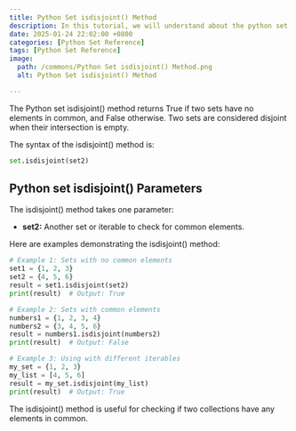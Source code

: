 ```yaml
---
title: Python Set isdisjoint() Method 
description: In this tutorial, we will understand about the python set isdisjoint() method and its uses.
date: 2025-01-24 22:02:00 +0800
categories: [Python Set Reference]
tags: [Python Set Reference]
image:
  path: /commons/Python Set isdisjoint() Method.png
  alt: Python Set isdisjoint() Method 

---
```


The Python set isdisjoint() method returns True if two sets have no elements in common, and False otherwise. Two sets are considered disjoint when their intersection is empty.

<script type="text/javascript">
	atOptions = {
		'key' : '98858c4e91885e00ea9926beee01c03e',
		'format' : 'iframe',
		'height' : 90,
		'width' : 728,
		'params' : {}
	};
</script>
<script type="text/javascript" src="//www.highperformanceformat.com/98858c4e91885e00ea9926beee01c03e/invoke.js"></script>
The syntax of the isdisjoint() method is:

```python
set.isdisjoint(set2)
```

<script type="text/javascript">
	atOptions = {
		'key' : '98858c4e91885e00ea9926beee01c03e',
		'format' : 'iframe',
		'height' : 90,
		'width' : 728,
		'params' : {}
	};
</script>
<script type="text/javascript" src="//www.highperformanceformat.com/98858c4e91885e00ea9926beee01c03e/invoke.js"></script>
## Python set isdisjoint() Parameters

<script type="text/javascript">
	atOptions = {
		'key' : '98858c4e91885e00ea9926beee01c03e',
		'format' : 'iframe',
		'height' : 90,
		'width' : 728,
		'params' : {}
	};
</script>
<script type="text/javascript" src="//www.highperformanceformat.com/98858c4e91885e00ea9926beee01c03e/invoke.js"></script>
The isdisjoint() method takes one parameter:

* **set2:** Another set or iterable to check for common elements.

Here are examples demonstrating the isdisjoint() method:

```python
# Example 1: Sets with no common elements
set1 = {1, 2, 3}
set2 = {4, 5, 6}
result = set1.isdisjoint(set2)
print(result)  # Output: True

# Example 2: Sets with common elements
numbers1 = {1, 2, 3, 4}
numbers2 = {3, 4, 5, 6}
result = numbers1.isdisjoint(numbers2)
print(result)  # Output: False

# Example 3: Using with different iterables
my_set = {1, 2, 3}
my_list = [4, 5, 6]
result = my_set.isdisjoint(my_list)
print(result)  # Output: True
```

The isdisjoint() method is useful for checking if two collections have any elements in common.